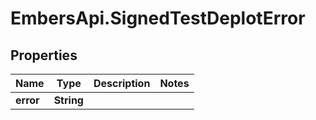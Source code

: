 # EmbersApi.SignedTestDeplotError

## Properties
Name | Type | Description | Notes
------------ | ------------- | ------------- | -------------
**error** | **String** |  | 
